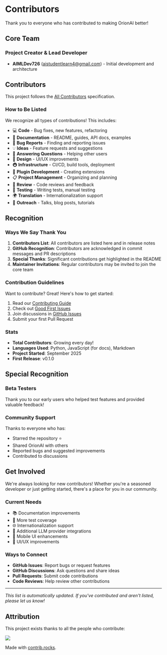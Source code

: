 # Contributors

Thank you to everyone who has contributed to making OrionAI better!

## Core Team

### Project Creator & Lead Developer
- **AIMLDev726** (aistudentlearn4@gmail.com) - Initial development and architecture

## Contributors

This project follows the [All Contributors](https://github.com/all-contributors/all-contributors) specification.

### How to Be Listed

We recognize all types of contributions! This includes:

- 💻 **Code** - Bug fixes, new features, refactoring
- 📖 **Documentation** - README, guides, API docs, examples
- 🐛 **Bug Reports** - Finding and reporting issues
- 💡 **Ideas** - Feature requests and suggestions
- 🤔 **Answering Questions** - Helping other users
- 🎨 **Design** - UI/UX improvements
- 🚇 **Infrastructure** - CI/CD, build tools, deployment
- 🔌 **Plugin Development** - Creating extensions
- 📋 **Project Management** - Organizing and planning
- 👀 **Review** - Code reviews and feedback
- 🧪 **Testing** - Writing tests, manual testing
- 🌍 **Translation** - Internationalization support
- 📢 **Outreach** - Talks, blog posts, tutorials

## Recognition

### Ways We Say Thank You

1. **Contributors List**: All contributors are listed here and in release notes
2. **GitHub Recognition**: Contributors are acknowledged in commit messages and PR descriptions
3. **Special Thanks**: Significant contributions get highlighted in the README
4. **Maintainer Invitations**: Regular contributors may be invited to join the core team

### Contribution Guidelines

Want to contribute? Great! Here's how to get started:

1. Read our [Contributing Guide](CONTRIBUTING.md)
2. Check out [Good First Issues](https://github.com/AIMLDev726/OrionAI/labels/good%20first%20issue)
3. Join discussions in [GitHub Issues](https://github.com/AIMLDev726/OrionAI/issues)
4. Submit your first Pull Request

### Stats

- **Total Contributors**: Growing every day!
- **Languages Used**: Python, JavaScript (for docs), Markdown
- **Project Started**: September 2025
- **First Release**: v0.1.0

## Special Recognition

### Beta Testers
Thank you to our early users who helped test features and provided valuable feedback!

### Community Support
Thanks to everyone who has:
- Starred the repository ⭐
- Shared OrionAI with others
- Reported bugs and suggested improvements
- Contributed to discussions

## Get Involved

We're always looking for new contributors! Whether you're a seasoned developer or just getting started, there's a place for you in our community.

### Current Needs
- 📚 Documentation improvements
- 🧪 More test coverage
- 🌐 Internationalization support
- 🔌 Additional LLM provider integrations
- 📱 Mobile UI enhancements
- 🎨 UI/UX improvements

### Ways to Connect
- **GitHub Issues**: Report bugs or request features
- **GitHub Discussions**: Ask questions and share ideas
- **Pull Requests**: Submit code contributions
- **Code Reviews**: Help review other contributions

---

*This list is automatically updated. If you've contributed and aren't listed, please let us know!*

## Attribution

This project exists thanks to all the people who contribute:

[//]: contributor-faces

<a href="https://github.com/AIMLDev726/OrionAI/graphs/contributors">
  <img src="https://contrib.rocks/image?repo=AIMLDev726/OrionAI" />
</a>

Made with [contrib.rocks](https://contrib.rocks).
